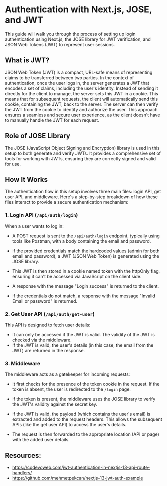 # Authentication with Next.js, JOSE, and JWT
This guide will walk you through the process of setting up login authentication using Next.js, the JOSE library for JWT verification, and JSON Web Tokens (JWT) to represent user sessions.

## What is JWT?
JSON Web Token (JWT) is a compact, URL-safe means of representing claims to be transferred between two parties. In the context of authentication, once the user logs in, the server generates a JWT that encodes a set of claims, including the user's identity. Instead of sending it directly for the client to manage, the server sets this JWT in a cookie. This means that for subsequent requests, the client will automatically send this cookie, containing the JWT, back to the server. The server can then verify the JWT from the cookie to identify and authorize the user. This approach ensures a seamless and secure user experience, as the client doesn't have to manually handle the JWT for each request.

## Role of JOSE Library
The JOSE (JavaScript Object Signing and Encryption) library is used in this setup to both generate and verify JWTs. It provides a comprehensive set of tools for working with JWTs, ensuring they are correctly signed and valid for use.

## How It Works
The authentication flow in this setup involves three main files: login API, get user API, and middleware. Here's a step-by-step breakdown of how these files interact to provide a secure authentication mechanism:

### 1. Login API (`/api/auth/login`)
When a user wants to log in:

- A POST request is sent to the `/api/auth/login` endpoint, typically using tools like Postman, with a body containing the email and password.

- If the provided credentials match the hardcoded values (admin for both email and password), a JWT (JSON Web Token) is generated using the JOSE library.
- This JWT is then stored in a cookie named token with the httpOnly flag, ensuring it can't be accessed via JavaScript on the client side.
- A response with the message "Login success" is returned to the client.
- If the credentials do not match, a response with the message "Invalid Email or password" is returned.

### 2. Get User API (`/api/auth/get-user`)
This API is designed to fetch user details:

- It can only be accessed if the JWT is valid. The validity of the JWT is checked via the middleware.
- If the JWT is valid, the user's details (in this case, the email from the JWT) are returned in the response.

### 3. Middleware
The middleware acts as a gatekeeper for incoming requests:

- It first checks for the presence of the token cookie in the request. If the token is absent, the user is redirected to the `/login` page.

- If the token is present, the middleware uses the JOSE library to verify the JWT's validity against the secret key.

- If the JWT is valid, the payload (which contains the user's email) is extracted and added to the request headers. This allows the subsequent APIs (like the get user API) to access the user's details.

- The request is then forwarded to the appropriate location (API or page) with the added user details.

## Resources:

- https://codevoweb.com/jwt-authentication-in-nextjs-13-api-route-handlers/
- https://github.com/mehmetpekcan/nextjs-13-jwt-auth-example
